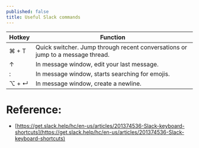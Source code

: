 ```yaml
---
published: false
title: Useful Slack commands
---
```

| Hotkey | Function |
|---|---|
| ⌘ + T | Quick switcher. Jump through recent conversations or jump to a message thread. |
| ↑ | In message window, edit your last message. |
| : | In message window, starts searching for emojis. |
| ⌥ + ↵ | In message window, create a newline. |

# Reference:
- [https://get.slack.help/hc/en-us/articles/201374536-Slack-keyboard-shortcuts](https://get.slack.help/hc/en-us/articles/201374536-Slack-keyboard-shortcuts)
